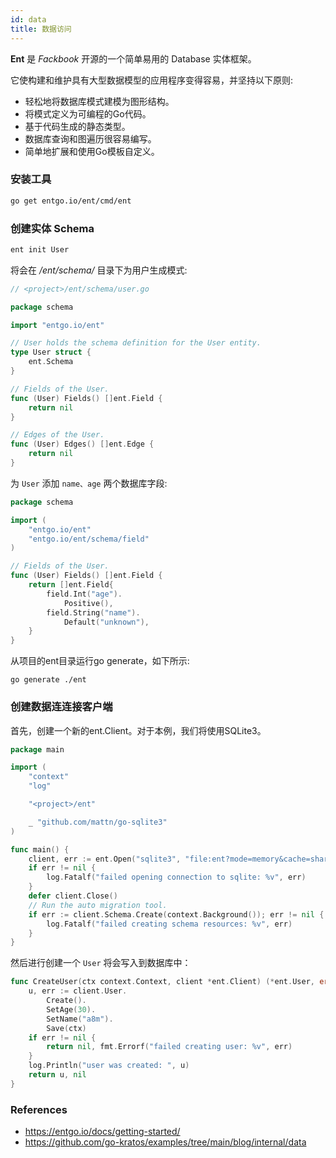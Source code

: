 ```yaml
---
id: data
title: 数据访问
---
```


**Ent** 是 *Fackbook* 开源的一个简单易用的 Database 实体框架。

它使构建和维护具有大型数据模型的应用程序变得容易，并坚持以下原则:

* 轻松地将数据库模式建模为图形结构。
* 将模式定义为可编程的Go代码。
* 基于代码生成的静态类型。
* 数据库查询和图遍历很容易编写。
* 简单地扩展和使用Go模板自定义。

### 安装工具

```bash
go get entgo.io/ent/cmd/ent
```

### 创建实体 Schema

```bash
ent init User
```

将会在 *<project>/ent/schema/* 目录下为用户生成模式:

```go
// <project>/ent/schema/user.go

package schema

import "entgo.io/ent"

// User holds the schema definition for the User entity.
type User struct {
    ent.Schema
}

// Fields of the User.
func (User) Fields() []ent.Field {
    return nil
}

// Edges of the User.
func (User) Edges() []ent.Edge {
    return nil
}
```

为 `User` 添加 `name、age` 两个数据库字段:

```go
package schema

import (
    "entgo.io/ent"
    "entgo.io/ent/schema/field"
)

// Fields of the User.
func (User) Fields() []ent.Field {
    return []ent.Field{
        field.Int("age").
            Positive(),
        field.String("name").
            Default("unknown"),
    }
}
```

从项目的ent目录运行go generate，如下所示:

```
go generate ./ent
```

### 创建数据连连接客户端

首先，创建一个新的ent.Client。对于本例，我们将使用SQLite3。

```go
package main

import (
    "context"
    "log"

    "<project>/ent"

    _ "github.com/mattn/go-sqlite3"
)

func main() {
    client, err := ent.Open("sqlite3", "file:ent?mode=memory&cache=shared&_fk=1")
    if err != nil {
        log.Fatalf("failed opening connection to sqlite: %v", err)
    }
    defer client.Close()
    // Run the auto migration tool.
    if err := client.Schema.Create(context.Background()); err != nil {
        log.Fatalf("failed creating schema resources: %v", err)
    }
}
```

然后进行创建一个 `User` 将会写入到数据库中：

```go
func CreateUser(ctx context.Context, client *ent.Client) (*ent.User, error) {
    u, err := client.User.
        Create().
        SetAge(30).
        SetName("a8m").
        Save(ctx)
    if err != nil {
        return nil, fmt.Errorf("failed creating user: %v", err)
    }
    log.Println("user was created: ", u)
    return u, nil
}
```

### References

* https://entgo.io/docs/getting-started/
* https://github.com/go-kratos/examples/tree/main/blog/internal/data
